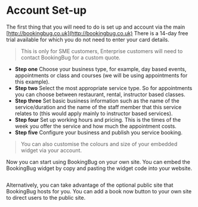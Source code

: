 # Account Set-up
The first thing that you will need to do is set up and account via the main [http://bookingbug.co.uk](http://bookingbug.co.uk) There is a 14-day free trial available for which you do not need to enter your card details.

> This is only for SME customers, Enterprise customers will need to contact BookingBug for a custom quote.

- **Step one** Choose your business type, for example, day based events, appointments or class and courses (we will be using appointments for this example).
- **Step two** Select the most appropriate service type. So for appointments you can choose between restaurant, rental, instructor based classes.
- **Step three** Set basic business information such as the name of the service/duration and the name of the staff member that this service relates to (this would apply mainly to instructor based services).
- **Step four** Set up working hours and pricing. This is the times of the week you offer the service and how much the appointment costs.
- **Step five** Configure your business and publish you service booking.

> You can also customise the colours and size of your embedded widget via your account.

Now you can start using BookingBug on your own site. You can embed the BookingBug widget by copy and pasting the widget code into your website.

<img src="https://i.imgur.com/Iq5cGbG.png" alt="">

Alternatively, you can take advantage of the optional public site that BookingBug hosts for you. You can add a book now button to your own site to direct users to the public site.